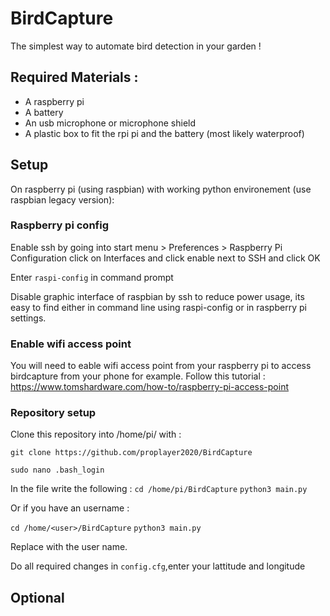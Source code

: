 # BirdCapture
The simplest way to automate bird detection in your garden !

## Required Materials :
- A raspberry pi
- A battery
- An usb microphone or microphone shield
- A plastic box to fit the rpi pi and the battery (most likely waterproof)

## Setup
On raspberry pi (using raspbian) with working python environement (use raspbian legacy version):
### Raspberry pi config

Enable ssh by going into start menu > Preferences > Raspberry Pi Configuration click on Interfaces and click enable next to SSH and click OK 

Enter ```raspi-config``` in command prompt

Disable graphic interface of raspbian by ssh to reduce power usage, its easy to find either in command line using raspi-config or in raspberry pi settings.
### Enable wifi access point
You will need to eable wifi access point from your raspberry pi to access birdcapture from your phone for example.
Follow this tutorial : 
https://www.tomshardware.com/how-to/raspberry-pi-access-point
### Repository setup

Clone this repository into /home/pi/ with :

```git clone https://github.com/proplayer2020/BirdCapture```

```sudo nano .bash_login```

In the file write the following : 
```cd /home/pi/BirdCapture```
```python3 main.py```

Or if you have an username :

```cd /home/<user>/BirdCapture```
```python3 main.py```


Replace <user> with the user name.

Do all required changes in ```config.cfg```,enter your lattitude and longitude
## Optional

